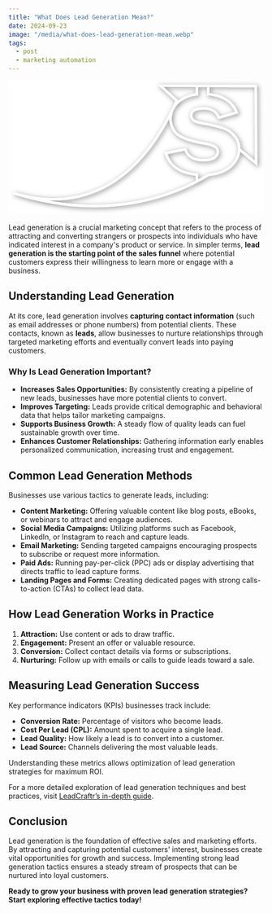 ```yaml
---
title: "What Does Lead Generation Mean?"
date: 2024-09-23
image: "/media/what-does-lead-generation-mean.webp"
tags:
  - post
  - marketing automation
---
```


![What Does Lead Generation Mean?](/media/what-does-lead-generation-mean.webp)

Lead generation is a crucial marketing concept that refers to the process of attracting and converting strangers or prospects into individuals who have indicated interest in a company's product or service. In simpler terms, **lead generation is the starting point of the sales funnel** where potential customers express their willingness to learn more or engage with a business.

## Understanding Lead Generation

At its core, lead generation involves **capturing contact information** (such as email addresses or phone numbers) from potential clients. These contacts, known as **leads**, allow businesses to nurture relationships through targeted marketing efforts and eventually convert leads into paying customers.

### Why Is Lead Generation Important?

- **Increases Sales Opportunities:** By consistently creating a pipeline of new leads, businesses have more potential clients to convert.
- **Improves Targeting:** Leads provide critical demographic and behavioral data that helps tailor marketing campaigns.
- **Supports Business Growth:** A steady flow of quality leads can fuel sustainable growth over time.
- **Enhances Customer Relationships:** Gathering information early enables personalized communication, increasing trust and engagement.

## Common Lead Generation Methods

Businesses use various tactics to generate leads, including:

- **Content Marketing:** Offering valuable content like blog posts, eBooks, or webinars to attract and engage audiences.
- **Social Media Campaigns:** Utilizing platforms such as Facebook, LinkedIn, or Instagram to reach and capture leads.
- **Email Marketing:** Sending targeted campaigns encouraging prospects to subscribe or request more information.
- **Paid Ads:** Running pay-per-click (PPC) ads or display advertising that directs traffic to lead capture forms.
- **Landing Pages and Forms:** Creating dedicated pages with strong calls-to-action (CTAs) to collect lead data.

## How Lead Generation Works in Practice

1. **Attraction:** Use content or ads to draw traffic.
2. **Engagement:** Present an offer or valuable resource.
3. **Conversion:** Collect contact details via forms or subscriptions.
4. **Nurturing:** Follow up with emails or calls to guide leads toward a sale.

## Measuring Lead Generation Success

Key performance indicators (KPIs) businesses track include:

- **Conversion Rate:** Percentage of visitors who become leads.
- **Cost Per Lead (CPL):** Amount spent to acquire a single lead.
- **Lead Quality:** How likely a lead is to convert into a customer.
- **Lead Source:** Channels delivering the most valuable leads.

Understanding these metrics allows optimization of lead generation strategies for maximum ROI.

For a more detailed exploration of lead generation techniques and best practices, visit [LeadCraftr’s in-depth guide](https://leadcraftr.com/posts/lead-generation/).

## Conclusion

Lead generation is the foundation of effective sales and marketing efforts. By attracting and capturing potential customers' interest, businesses create vital opportunities for growth and success. Implementing strong lead generation tactics ensures a steady stream of prospects that can be nurtured into loyal customers.

**Ready to grow your business with proven lead generation strategies? Start exploring effective tactics today!**
